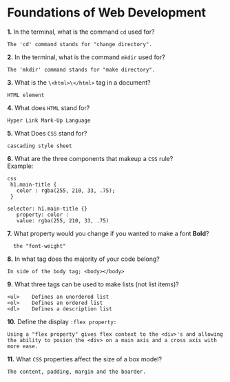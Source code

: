 # Foundations of Web Development

**1.** In the terminal, what is the command `cd` used for?
<!-- enter you answer in the space below -->
```
The 'cd' command stands for "change directory".

```

**2.** In the terminal, what is the command `mkdir` used for?
<!-- enter you answer in the space below -->
```
The 'mkdir' command stands for "make directory".

```

**3.** What is the `\<html>\</html>` tag in a document?
<!-- enter you answer in the space below -->
```
HTML element

```

**4.** What does `HTML` stand for?
<!-- enter you answer in the space below -->
```
Hyper Link Mark-Up Language
```

**5.** What Does `CSS` stand for?
<!-- enter you answer in the space below -->
```
cascading style sheet
```

**6.** What are the three components that makeup a `CSS` rule? <br> Example:
```
css
 h1.main-title {
   color : rgba(255, 210, 33, .75);
 }
```
<!-- enter you answer in the space below -->
```
selector: h1.main-title {}
   property: color :
   value: rgba(255, 210, 33, .75)

```

**7.** What property would you change if you wanted to make a font **Bold**?
<!-- enter you answer in the space below -->
```
  the "font-weight"
```

**8.** In what tag does the majority of your code belong?
<!-- enter you answer in the space below -->
```
In side of the body tag; <body></body>
```

**9.** What three tags can be used to make lists (not list items)?
<!-- enter you answer in the space below -->
```
<ul>	Defines an unordered list
<ol>	Defines an ordered list
<dl>	Defines a description list
```

**10.** Define the display `:flex property:`
<!-- enter you answer in the space below -->
```
Using a "flex property" gives flex context to the <div>'s and allowing the ability to posion the <div> on a main axis and a cross axis with more ease. 
```

**11.** What `CSS` properties affect the size of a box model?
<!-- enter you answer in the space below -->
```
The content, padding, margin and the boarder.
```
